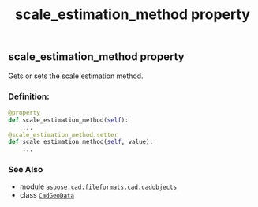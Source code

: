 ﻿---
title: scale_estimation_method property
second_title: Aspose.CAD for Python via .NET API References
description: 
type: docs
weight: 360
url: /python-net/aspose.cad.fileformats.cad.cadobjects/cadgeodata/scale_estimation_method/
is_root: false
---

## scale_estimation_method property


Gets or sets the scale estimation method.
### Definition:
```python
@property
def scale_estimation_method(self):
    ...
@scale_estimation_method.setter
def scale_estimation_method(self, value):
    ...
```

### See Also
* module [`aspose.cad.fileformats.cad.cadobjects`](../../)
* class [`CadGeoData`](/cad/python-net/aspose.cad.fileformats.cad.cadobjects/cadgeodata)

